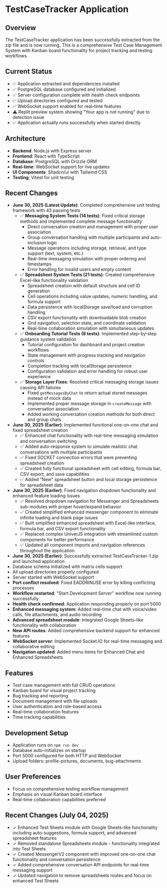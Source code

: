# TestCaseTracker Application

## Overview
The TestCaseTracker application has been successfully extracted from the zip file and is now running. This is a comprehensive Test Case Management System with Kanban board functionality for project tracking and testing workflows.

## Current Status
- ✅ Application extracted and dependencies installed
- ✅ PostgreSQL database configured and initialized  
- ✅ Server configuration complete with health check endpoints
- ✅ Upload directories configured and tested
- ✅ WebSocket support enabled for real-time features
- ⚠️ Replit preview system showing "Your app is not running" due to detection issue
- ✅ Application actually runs successfully when started directly

## Architecture
- **Backend**: Node.js with Express server
- **Frontend**: React with TypeScript
- **Database**: PostgreSQL with Drizzle ORM
- **Real-time**: WebSocket support for live updates
- **UI Components**: Shadcn/ui with Tailwind CSS
- **Testing**: Vitest for unit testing

## Recent Changes
- **June 30, 2025 (Latest Update)**: Completed comprehensive unit testing framework with 43 passing tests
  - ✅ **Messaging System Tests (14 tests)**: Fixed critical storage methods and implemented complete message functionality
    - Direct conversation creation and management with proper user association
    - Group conversation handling with multiple participants and auto-inclusion logic
    - Message operations including storage, retrieval, and type support (text, system, etc.)
    - Real-time messaging simulation with proper ordering and timestamps
    - Error handling for invalid users and empty content
  - ✅ **Spreadsheet System Tests (21 tests)**: Created comprehensive Excel-like functionality validation
    - Spreadsheet creation with default structure and cell ID generation
    - Cell operations including value updates, numeric handling, and formula support
    - Data persistence with localStorage save/load and corruption handling
    - CSV export functionality with downloadable blob creation
    - Grid navigation, selection state, and coordinate validation
    - Real-time collaboration simulation with simultaneous updates
  - ✅ **Onboarding Tutorial Tests (8 tests)**: Implemented step-by-step guidance system validation
    - Tutorial configuration for dashboard and project creation workflows
    - State management with progress tracking and navigation controls
    - Completion tracking with localStorage persistence
    - Configuration validation and error handling for robust user experience
  - ✅ **Storage Layer Fixes**: Resolved critical messaging storage issues causing API failures
    - Fixed `getMessagesByChat` to return actual stored messages instead of mock data
    - Implemented proper message storage in `createMessage` with conversation association
    - Added working conversation creation methods for both direct and group chats
- **June 30, 2025 (Earlier)**: Implemented functional one-on-one chat and fixed spreadsheet creation
  - ✅ Enhanced chat functionality with real-time messaging simulation and conversation switching
  - ✅ Added auto-response system to simulate realistic chat conversations with multiple participants
  - ✅ Fixed SOCKET connection errors that were preventing spreadsheet creation
  - ✅ Created fully functional spreadsheet with cell editing, formula bar, CSV export, and save capabilities
  - ✅ Added "New" spreadsheet button and local storage persistence for spreadsheet data
- **June 30, 2025 (Earlier)**: Fixed navigation dropdown functionality and enhanced feature loading issues
  - ✅ Resolved dropdown navigation for Messenger and Spreadsheets sub-modules with proper hover/expand behavior
  - ✅ Created simplified enhanced messenger component to eliminate infinite loading and blank page issues
  - ✅ Built simplified enhanced spreadsheet with Excel-like interface, formula bar, and CSV export functionality
  - ✅ Replaced complex UniverJS integration with streamlined custom components for better performance
  - ✅ Updated all component imports and navigation references throughout the application
- **June 30, 2025 (Earlier)**: Successfully extracted TestCaseTracker-1.zip and launched application
- Database schema initialized with matrix cells support
- All upload directories properly configured
- Server started with WebSocket support
- **Port conflict resolved**: Fixed EADDRINUSE error by killing conflicting processes
- **Workflow restarted**: "Start Development Server" workflow now running successfully
- **Health check confirmed**: Application responding properly on port 5000
- **Enhanced messaging system**: Added real-time chat with voice/video calls, file attachments, and audio recording
- **Advanced spreadsheet module**: Integrated Google Sheets-like functionality with collaboration
- **New API routes**: Added comprehensive backend support for enhanced features
- **WebSocket server**: Implemented Socket.IO for real-time messaging and collaborative editing
- **Navigation updated**: Added menu items for Enhanced Chat and Enhanced Spreadsheets

## Features
- Test case management with full CRUD operations
- Kanban board for visual project tracking
- Bug tracking and reporting
- Document management with file uploads
- User authentication and role-based access
- Real-time collaboration features
- Time tracking capabilities

## Development Setup
- Application runs on `npm run dev`
- Database auto-initializes on startup
- Port 5000 configured for both HTTP and WebSocket
- Upload folders: profile-pictures, documents, bug-attachments

## User Preferences
- Focus on comprehensive testing workflow management
- Emphasis on visual Kanban board interface
- Real-time collaboration capabilities preferred

## Recent Changes (July 04, 2025)
- ✓ Enhanced Test Sheets module with Google Sheets-like functionality including auto-suggestions, formula support, and advanced spreadsheet features
- ✓ Removed standalone Spreadsheets module - functionality integrated into Test Sheets
- ✓ Created MessengerV2 component with improved one-on-one chat functionality and conversation persistence
- ✓ Added comprehensive conversation API endpoints for real-time messaging support
- ✓ Updated navigation to remove spreadsheets routes and focus on enhanced Test Sheets